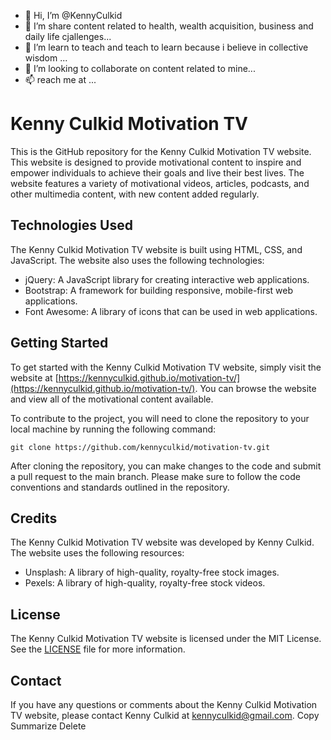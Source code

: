 - 👋 Hi, I’m @KennyCulkid
- 👀 I’m share content related to health, wealth acquisition, business and daily life cjallenges...
- 🌱 I’m learn to teach and teach to learn because i believe in collective wisdom ...
- 💞️ I’m looking to collaborate on content related to mine...
- 📫 reach me at ...

<!---
KennyCulkid/KennyCulkid is a ✨ special ✨ repository because its `README.md` (this file) appears on your GitHub profile.
You can click the Preview link to take a look at your changes.
--->
# Kenny Culkid Motivation TV

This is the GitHub repository for the Kenny Culkid Motivation TV website. This website is designed to provide motivational content to inspire and empower individuals to achieve their goals and live their best lives. The website features a variety of motivational videos, articles, podcasts, and other multimedia content, with new content added regularly.

## Technologies Used

The Kenny Culkid Motivation TV website is built using HTML, CSS, and JavaScript. The website also uses the following technologies:

- jQuery: A JavaScript library for creating interactive web applications.
- Bootstrap: A framework for building responsive, mobile-first web applications.
- Font Awesome: A library of icons that can be used in web applications.

## Getting Started

To get started with the Kenny Culkid Motivation TV website, simply visit the website at [https://kennyculkid.github.io/motivation-tv/](https://kennyculkid.github.io/motivation-tv/). You can browse the website and view all of the motivational content available. 

To contribute to the project, you will need to clone the repository to your local machine by running the following command:

```
git clone https://github.com/kennyculkid/motivation-tv.git
```

After cloning the repository, you can make changes to the code and submit a pull request to the main branch. Please make sure to follow the code conventions and standards outlined in the repository.

## Credits

The Kenny Culkid Motivation TV website was developed by Kenny Culkid. The website uses the following resources:

- Unsplash: A library of high-quality, royalty-free stock images.
- Pexels: A library of high-quality, royalty-free stock videos.

## License

The Kenny Culkid Motivation TV website is licensed under the MIT License. See the [LICENSE](LICENSE) file for more information.

## Contact

If you have any questions or comments about the Kenny Culkid Motivation TV website, please contact Kenny Culkid at kennyculkid@gmail.com.
Copy
Summarize
Delete
